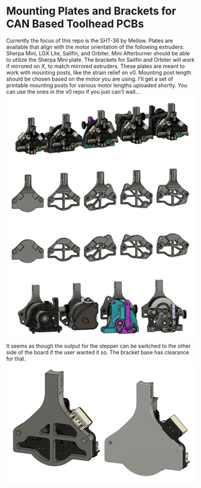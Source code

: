 # Mounting Plates and Brackets for CAN Based Toolhead PCBs
Currently the focus of this repo is the SHT-36 by Mellow.  Plates are available that align with the motor orientation of the following extruders: Sherpa Mini, LGX Lite, Sailfin, and Orbiter.  Mini Afterburner should be able to utilize the Sherpa Mini plate.  The brackets for Sailfin and Orbiter will work if mirrored on X, to match mirrored extruders.  These plates are meant to work with mounting posts, like the strain relief on v0.  Mounting post length should be chosen based on the motor you are using.  I'll get a set of printable mounting posts for various motor lengths uploaded shortly.  You can use the ones in the v0 repo if you just can't wait...
![](images/lineup_w_boards.png)
![](images/full_lineup.png)
![](images/extruders.png)

It seems as though the output for the stepper can be switched to the other side of the board if the user wanted it so.  The bracket base has clearance for that.
![](images/stepper_plug_orientations.png)
